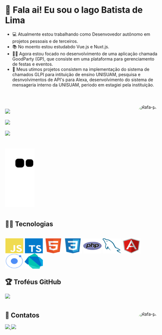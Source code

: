 # :call_me_hand: Fala ai! Eu sou o Iago Batista de Lima 

- 💻 Atualmente estou trabalhando como Desenvovedor autônomo em projetos pessoais e de terceiros.
- 📚 No moento estou estudabdo Vue.js e Nuxt.js. 
- :man_technologist: Agora estou focado no desenvolvimento de uma aplicação chamada GoodParty (GP), que consiste em uma plataforma para gerenciamento de festas e eventos. 
- :electric_plug: Meus utimos projetos consistem na implementação do sistema de chamados GLPI para intituição de ensino UNISUAM, pesquisa e desnvolvimentos de API's para Alexa, desenvolvimento do sistema de mensageria interno da UNISUAM, periodo em estagiei pela instituição.
#
<br/>

<div aling="rigth">
  <img align="right" alt="Rafa-pic" height="150" style="border-radius:50px;" src="https://user-images.githubusercontent.com/72325459/213274666-6622b010-f6be-4a36-85d1-49fd1e55843b.png">
</div>

![](https://github-readme-stats.vercel.app/api?username=IagoB7ima&theme=blue-green&hide_border=false&include_all_commits=true&count_private=true)<br/><br/>
![](https://github-readme-streak-stats.herokuapp.com/?user=IagoB7ima&theme=blue-green&hide_border=false)<br/><br/>
![](https://github-readme-stats.vercel.app/api/top-langs/?username=IagoB7ima&theme=blue-green&hide_border=false&include_all_commits=true&count_private=true&layout=compact)
#

![Snake animation](https://github.com/IagoB7ima/IagoB7ima/blob/output/github-contribution-grid-snake.svg)
#

  
## :man_technologist: Tecnologias 
<div style="display: inline_block"><br>
  <img align="center" alt="Iago-Js" height="50" width="60" src="https://raw.githubusercontent.com/devicons/devicon/master/icons/javascript/javascript-plain.svg">
  <img align="center" alt="Iago-Ts" height="50" width="60" src="https://raw.githubusercontent.com/devicons/devicon/master/icons/typescript/typescript-plain.svg">
  <img align="center" alt="Iago-HTML" height="50" width="60" src="https://raw.githubusercontent.com/devicons/devicon/master/icons/html5/html5-original.svg">
  <img align="center" alt="Iago-CSS" height="50" width="60" src="https://raw.githubusercontent.com/devicons/devicon/master/icons/css3/css3-original.svg">
  <img align="center" alt="Iago-PHP" height="50" width="60" src="https://raw.githubusercontent.com/devicons/devicon/master/icons/php/php-original.svg">
  <img align="center" alt="Iago-MySQL" height="50" width="60" src="https://raw.githubusercontent.com/devicons/devicon/master/icons/mysql/mysql-original.svg">
  <img align="center" alt="Iago-Angular" height="50" width="60" src="https://raw.githubusercontent.com/devicons/devicon/master/icons/angularjs/angularjs-original.svg">
  <img align="center" alt="Iago-Ionic" height="50" width="60" src="https://raw.githubusercontent.com/devicons/devicon/master/icons/ionic/ionic-original.svg">
  <img align="center" alt="Iago-Dart" height="50" width="60" src="https://raw.githubusercontent.com/devicons/devicon/master/icons/dart/dart-original.svg">
</div>

## 🏆 Troféus GitHub
![](https://github-profile-trophy.vercel.app/?username=IagoB7ima&theme=nord&no-frame=false&no-bg=true&margin-w=8&margin-h=8)
#
<div aling="right">
  <img align="right" alt="Rafa-pic" height="150" style="border-radius:50px;" src="https://user-images.githubusercontent.com/72325459/213278163-78bd7c45-7ad0-460d-804e-2c6b3256185d.png">
</div>

## :iphone: Contatos
<div>
  <a href = "mailto:iagonumero1@gmail.com"><img src="https://img.shields.io/badge/-Gmail-%23333?style=for-the-badge&logo=gmail&logoColor=white" target="_blank">   </a>
  <a href="https://www.linkedin.com/in/iagoblima" target="_blank"><img src="https://img.shields.io/badge/-LinkedIn-%230077B5?style=for-the-         badge&logo=linkedin&logoColor=white" target="_blank"></a>
</div>
 
